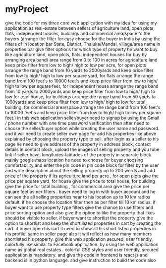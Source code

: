# myProject
give the code for my three core web application with my idea for using my application as real-estate between sellers of agriculture land, open plots, flats, independent houses, buildings and commercial area/space to the buyers (arrange the filter for easy choose for the buyer in India by using the filters of in location bar State, District, Thaluka/Mandal, village/area name  in properties bar give filter options for which type of property he want to buy like agriculture land, open plots, flats, independent houses for buy by arranging area band/ area range from 0 to 100 in acres for agriculture land keep price filter from low to high/ high to low per acre, for open plots arrange the range band from 10 yards to 2000yards and keep price filter from low to high/ high to low per square yard, for flats arrange the range band from 100 feet's to 10000 feet's and keep price filter from low to high/ high to low per  square feet, for independent house arrange the range band from 10 yards to 2000yards and keep price filter from low to high/ high to low for total house, for buildings arrange the range band from 50 yards to 1000yards and keep price filter from low to high/ high to low for total building. for commercial area/space arrange the range band from 100 feet's to 10000 feet's and keep price filter from low to high/ high to low per  square feet.) in this web application seller/buyer need to signup by using the Gmail / phone number with one time password verification then after need to choose the seller/buyer option while creating the user name and password. and it will need to create seller own page for add his properties like above explained by choosing the property type to sell. after login as a seller to his page he need to give address of the property in address block, contact details in contact block, upload the images of selling property and you tube link if seller have, longitudes-latitudes of the property in separate block  mainly google maps location he need to choose for buyer choosing comfortability and enter the pin code in pin code block  for filter by the user and write description about the selling property up to 200 words  and add price of the property if its agriculture land per acre , for open plots give the price per square yard, for house give the price to total house, for building give the price for total building , for commercial area give the price per square feet as per filters .   buyer need to log in with buyer account and he can see the all selling properties near to his location up to 10 km radios default. if he choose the location filter then as per filter till 10 km radius.  if buyer want to use property type filters give the chance to use filters and price sorting option and also give the option to like the property that likes should be visible to seller. if buyer want to shortlist the property give the option to shortlist and keep the short listed properties in cart by creating the cart. if buyer open his cart it need to show all his short listed properties in his profile. same in seller page also it will reflect as how many members shortlisted his property.   give this web application secured, user friendly, colorfully like similar to Facebook application. by using the web application name as global real estates . colorful CSS styles and user friendly, secured application is mandatory. and give the code in frontend is react js and backend is in python language. and give instruction to build the code also
